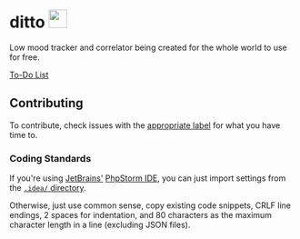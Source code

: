 # ditto <img src="https://raw.githubusercontent.com/Zbee/ditto/master/assets/img/favicon-xl.png" width="32">
Low mood tracker and correlator being created for the whole world to use for free.

[To-Do List](https://github.com/Zbee/ditto/issues?q=is%3Aissue+is%3Aopen+label%3A%22urgency%3B+todo%22)

## Contributing
To contribute, check issues with the [appropriate label](https://github.com/Zbee/ditto/labels) for what you have time to.

### Coding Standards
If you're using [JetBrains'](https://www.jetbrains.com/) [PhpStorm IDE](https://www.jetbrains.com/phpstorm),
you can just import settings from the 
[`.idea/` directory](https://github.com/Zbee/ditto/blob/master/.idea).

Otherwise, just use common sense,
copy existing code snippets,
CRLF line endings,
2 spaces for indentation,
and 80 characters as the maximum character length in a line (excluding JSON files).
